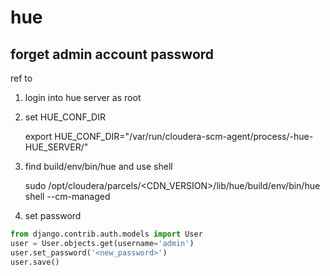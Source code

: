 # hue

## forget admin account password

ref to [](https://gethue.com/password-management-in-hue/)

1.  login into hue server as root
2.  set HUE_CONF_DIR

    export HUE_CONF_DIR="/var/run/cloudera-scm-agent/process/<ID>-hue-HUE_SERVER/"

3.  find build/env/bin/hue and use shell

    sudo /opt/cloudera/parcels/&lt;CDN_VERSION>/lib/hue/build/env/bin/hue shell --cm-managed

4.  set password

```python
from django.contrib.auth.models import User
user = User.objects.get(username='admin')
user.set_password('<new_password>')
user.save()
```
